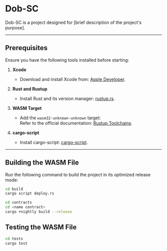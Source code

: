 # **Dob-SC**

Dob-SC is a project designed for [brief description of the project's purpose].

---

## **Prerequisites**

Ensure you have the following tools installed before starting:

1. **Xcode**  
   - Download and install Xcode from: [Apple Developer](https://developer.apple.com/xcode/).

2. **Rust and Rustup**  
   - Install Rust and its version manager: [rustup.rs](https://rustup.rs/).

3. **WASM Target**  
   - Add the `wasm32-unknown-unknown` target:  
     Refer to the official documentation: [Rustup Toolchains](https://rust-lang.github.io/rustup/concepts/toolchains.html#toolchain-specification).

4. **cargo-script**  
   - Install cargo-script: [cargo-script](https://github.com/DanielKeep/cargo-script).
---




## **Building the WASM File**

Run the following command to build the project in its optimized release mode:

```bash
cd build
cargo script deploy.rs
```
```bash
cd contracts 
cd <name contract>
cargo +nightly build --release
```


## **Testing the WASM File**

```bash
cd tests
cargo test
```
